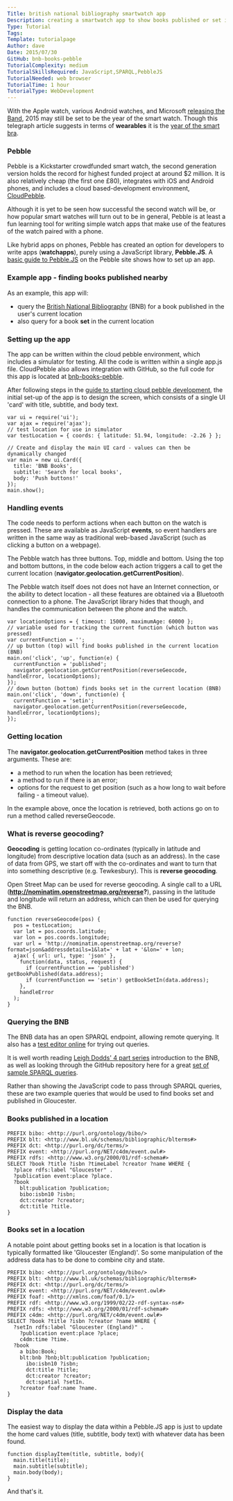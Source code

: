 ```yaml
---
Title: british national bibliography smartwatch app
Description: creating a smartwatch app to show books published or set in the current location
Type: Tutorial
Tags: 
Template: tutorialpage
Author: dave
Date: 2015/07/30
GitHub: bnb-books-pebble
TutorialComplexity: medium
TutorialSkillsRequired: JavaScript,SPARQL,PebbleJS
TutorialNeeded: web browser
TutorialTime: 1 hour
TutorialType: WebDevelopment
---
```


With the Apple watch, various Android watches, and Microsoft [releasing the Band](https://www.microsoft.com/microsoft-band/en-gb), 2015 may still be set to be the year of the smart watch. Though this telegraph article suggests in terms of **wearables** it is the [year of the smart bra](http://www.telegraph.co.uk/news/predictions/technology/11306735/wearable-technology-trend.html).

### Pebble

Pebble is a Kickstarter crowdfunded smart watch, the second generation version holds the record for highest funded project at around $2 million.  It is also relatively cheap (the first one £80), integrates with iOS and Android phones, and includes a cloud based-development environment, [CloudPebble](http://cloudpebble.net).

Although it is yet to be seen how successful the second watch will be, or how popular smart watches will turn out to be in general, Pebble is at least a fun learning tool for writing simple watch apps that make use of the features of the watch paired with a phone.

Like hybrid apps on phones, Pebble has created an option for developers to write apps (**watchapps**), purely using a JavaScript library, **Pebble.JS**.  A [basic guide to Pebble.JS](http://developer.getpebble.com/guides/js-apps/pebble-js/) on the Pebble site shows how to set up an app.

### Example app - finding books published nearby

As an example, this app will:

- query the [British National Bibliography](http://bnb.bl.uk/) (BNB) for a book published in the user's current location
- also query for a book **set** in the current location

### Setting up the app

The app can be written within the cloud pebble environment, which includes a simulator for testing.  All the code is written within a single app.js file.  CloudPebble also allows integration with GitHub, so the full code for this app is located at [bnb-books-pebble](https://github.com/LibrariesHacked/bnb-books-pebble).

After following steps in the [guide to starting cloud pebble development](http://developer.getpebble.com/guides/js-apps/pebble-js/), the initial set-up of the app is to design the screen, which consists of a single UI 'card' with title, subtitle, and body text.

<pre class="prettyprint linenums"><code>var ui = require('ui');
var ajax = require('ajax');
// test location for use in simulator
var testLocation = { coords: { latitude: 51.94, longitude: -2.26 } };

// Create and display the main UI card - values can then be dynamically changed
var main = new ui.Card({
  title: 'BNB Books',
  subtitle: 'Search for local books',
  body: 'Push buttons!'
});
main.show();</code></pre>

### Handling events

The code needs to perform actions when each button on the watch is pressed.  These are available as JavaScript **events**, so event handlers are written in the same way as traditional web-based JavaScript (such as clicking a button on a webpage).

The Pebble watch has three buttons.  Top, middle and bottom.  Using the top and bottom buttons, in the code below each action triggers a call to get the current location (**navigator.geolocation.getCurrentPosition**).

The Pebble watch itself does not does not have an Internet connection, or the ability to detect location - all these features are obtained via a Bluetooth connection to a phone.  The JavaScript library hides that though, and handles the communication between the phone and the watch.

<pre class="prettyprint linenums"><code>var locationOptions = { timeout: 15000, maximumAge: 60000 };
// variable used for tracking the current function (which button was pressed)
var currentFunction = '';
// up button (top) will find books published in the current location (BNB)
main.on('click', 'up', function(e) {
  currentFunction = 'published';
  navigator.geolocation.getCurrentPosition(reverseGeocode, handleError, locationOptions);
});
// down button (bottom) finds books set in the current location (BNB)
main.on('click', 'down', function(e) {
  currentFunction = 'setin';
  navigator.geolocation.getCurrentPosition(reverseGeocode, handleError, locationOptions);
});</code>
</pre>

### Getting location

The **navigator.geolocation.getCurrentPosition** method takes in three arguments.  These are:

- a method to run when the location has been retrieved;
- a method to run if there is an error;
- options for the request to get position (such as a how long to wait before failing - a timeout value).

In the example above, once the location is retrieved, both actions go on to run a method called reverseGeocode.

### What is reverse geocoding?

**Geocoding** is getting location co-ordinates (typically in latitude and longitude) from descriptive location data (such as an address).  In the case of data from GPS, we start off with the co-ordinates and want to turn that into something descriptive (e.g. Tewkesbury). This is **reverse geocoding**.

Open Street Map can be used for reverse geocoding.  A single call to a URL (**http://nominatim.openstreetmap.org/reverse?**), passing in the latitude and longitude will return an address, which can then be used for querying the BNB.

<pre class="prettyprint linenums"><code>function reverseGeocode(pos) {
  pos = testLocation;
  var lat = pos.coords.latitude;
  var lon = pos.coords.longitude;
  var url = 'http://nominatim.openstreetmap.org/reverse?format=json&addressdetails=1&lat=' + lat + '&lon=' + lon;
  ajax( { url: url, type: 'json' },
    function(data, status, request) {
      if (currentFunction == 'published') getBookPublished(data.address);
      if (currentFunction == 'setin') getBookSetIn(data.address);
    },
    handleError
  );
}</code></pre>

### Querying the BNB

The BNB data has an open SPARQL endpoint, allowing remote querying.  It also has a [test editor online](http://bnb.data.bl.uk/flint-sparql) for trying out queries.

It is well worth reading [Leigh Dodds' 4 part series](http://blog.ldodds.com/2014/10/08/an-introduction-to-the-british-national-bibliography/) introduction to the BNB, as well as looking through the GitHub repository here for a great [set of sample SPARQL queries](https://github.com/ldodds/bnb-queries).

Rather than showing the JavaScript code to pass through SPARQL queries, these are two example queries that would be used to find books set and published in Gloucester.

### Books published in a location

<pre class="prettyprint linenums"><code>PREFIX bibo: &lt;http://purl.org/ontology/bibo/&gt;
PREFIX blt: &lt;http://www.bl.uk/schemas/bibliographic/blterms#&gt;
PREFIX dct: &lt;http://purl.org/dc/terms/&gt;
PREFIX event: &lt;http://purl.org/NET/c4dm/event.owl#&gt;
PREFIX rdfs: &lt;http://www.w3.org/2000/01/rdf-schema#&gt;
SELECT ?book ?title ?isbn ?timeLabel ?creator ?name WHERE {
  ?place rdfs:label "Gloucester" .
  ?publication event:place ?place.
  ?book
    blt:publication ?publication;
    bibo:isbn10 ?isbn;
    dct:creator ?creator;
    dct:title ?title.
}</code></pre>

### Books set in a location

A notable point about getting books set in a location is that location is typically formatted like 'Gloucester (England)'.  So some manipulation of the address data has to be done to combine city and state.

<pre class="prettyprint linenums">
<code>PREFIX bibo: &lt;http://purl.org/ontology/bibo/&gt;
PREFIX blt: &lt;http://www.bl.uk/schemas/bibliographic/blterms#&gt;
PREFIX dct: &lt;http://purl.org/dc/terms/&gt;
PREFIX event: &lt;http://purl.org/NET/c4dm/event.owl#&gt;
PREFIX foaf: &lt;http://xmlns.com/foaf/0.1/&gt;
PREFIX rdf: &lt;http://www.w3.org/1999/02/22-rdf-syntax-ns#&gt;
PREFIX rdfs: &lt;http://www.w3.org/2000/01/rdf-schema#&gt;
PREFIX c4dm: &lt;http://purl.org/NET/c4dm/event.owl#&gt;
SELECT ?book ?title ?isbn ?creator ?name WHERE {
  ?setIn rdfs:label "Gloucester (England)" .
    ?publication event:place ?place;
    c4dm:time ?time.
  ?book
    a bibo:Book;
    blt:bnb ?bnb;blt:publication ?publication;
      ibo:isbn10 ?isbn;
      dct:title ?title;
      dct:creator ?creator;
      dct:spatial ?setIn.
    ?creator foaf:name ?name.
}</code>
</pre>

### Display the data

The easiest way to display the data within a Pebble.JS app is just to update the home card values (title, subtitle, body text) with whatever data has been found.

<pre class="prettyprint linenums"><code>function displayItem(title, subtitle, body){
  main.title(title);
  main.subtitle(subtitle);
  main.body(body);
}</code></pre>

And that's it.